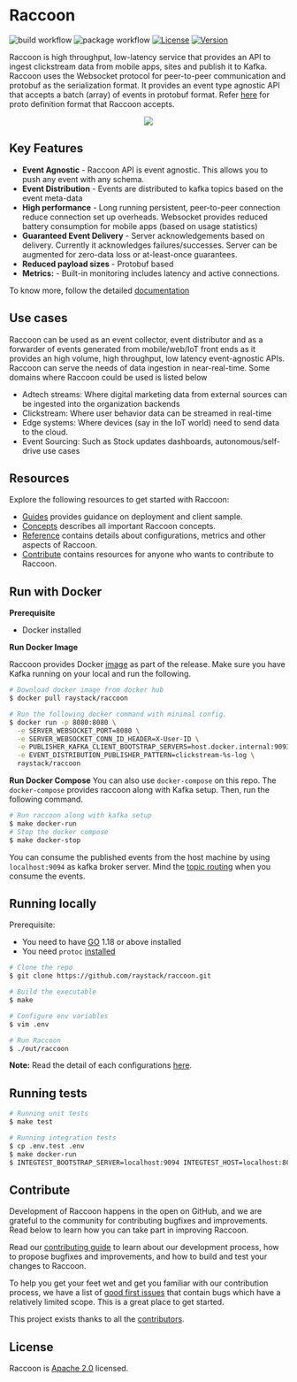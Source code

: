 # Raccoon

![build workflow](https://github.com/raystack/raccoon/actions/workflows/build.yaml/badge.svg)
![package workflow](https://github.com/raystack/raccoon/actions/workflows/package.yaml/badge.svg)
[![License](https://img.shields.io/badge/License-Apache%202.0-blue.svg?logo=apache)](LICENSE)
[![Version](https://img.shields.io/github/v/release/raystack/raccoon?logo=semantic-release)](Version)

Raccoon is high throughput, low-latency service that provides an API to ingest clickstream data from mobile apps, sites and publish it to Kafka. Raccoon uses the Websocket protocol for peer-to-peer communication and protobuf as the serialization format. It provides an event type agnostic API that accepts a batch (array) of events in protobuf format. Refer [here](https://github.com/raystack/proton/tree/main/raystack/raccoon) for proto definition format that Raccoon accepts.

<p align="center"><img src="./docs/static/assets/overview.svg" /></p>

## Key Features

- **Event Agnostic** - Raccoon API is event agnostic. This allows you to push any event with any schema.
- **Event Distribution** - Events are distributed to kafka topics based on the event meta-data
- **High performance** - Long running persistent, peer-to-peer connection reduce connection set up overheads. Websocket provides reduced battery consumption for mobile apps (based on usage statistics)
- **Guaranteed Event Delivery** - Server acknowledgements based on delivery. Currently it acknowledges failures/successes. Server can be augmented for zero-data loss or at-least-once guarantees.
- **Reduced payload sizes** - Protobuf based
- **Metrics:** - Built-in monitoring includes latency and active connections.

To know more, follow the detailed [documentation](https://raystack.github.io/raccoon/)

## Use cases

Raccoon can be used as an event collector, event distributor and as a forwarder of events generated from mobile/web/IoT front ends as it provides an high volume, high throughput, low latency event-agnostic APIs. Raccoon can serve the needs of data ingestion in near-real-time. Some domains where Raccoon could be used is listed below

- Adtech streams: Where digital marketing data from external sources can be ingested into the organization backends
- Clickstream: Where user behavior data can be streamed in real-time
- Edge systems: Where devices (say in the IoT world) need to send data to the cloud.
- Event Sourcing: Such as Stock updates dashboards, autonomous/self-drive use cases

## Resources

Explore the following resources to get started with Raccoon:

- [Guides](https://raystack.github.io/raccoon/guides/overview) provides guidance on deployment and client sample.
- [Concepts](https://raystack.github.io/raccoon/concepts/architecture) describes all important Raccoon concepts.
- [Reference](https://raystack.github.io/raccoon//reference/configurations) contains details about configurations, metrics and other aspects of Raccoon.
- [Contribute](https://raystack.github.io/raccoon/contribute/contribution) contains resources for anyone who wants to contribute to Raccoon.

## Run with Docker

**Prerequisite**

- Docker installed

**Run Docker Image**

Raccoon provides Docker [image](https://hub.docker.com/r/raystack/raccoon) as part of the release. Make sure you have Kafka running on your local and run the following.

```sh
# Download docker image from docker hub
$ docker pull raystack/raccoon

# Run the following docker command with minimal config.
$ docker run -p 8080:8080 \
  -e SERVER_WEBSOCKET_PORT=8080 \
  -e SERVER_WEBSOCKET_CONN_ID_HEADER=X-User-ID \
  -e PUBLISHER_KAFKA_CLIENT_BOOTSTRAP_SERVERS=host.docker.internal:9093 \
  -e EVENT_DISTRIBUTION_PUBLISHER_PATTERN=clickstream-%s-log \
  raystack/raccoon
```

**Run Docker Compose**
You can also use `docker-compose` on this repo. The `docker-compose` provides raccoon along with Kafka setup. Then, run the following command.

```sh
# Run raccoon along with kafka setup
$ make docker-run
# Stop the docker compose
$ make docker-stop
```

You can consume the published events from the host machine by using `localhost:9094` as kafka broker server. Mind the [topic routing](https://raystack.github.io/raccoon/concepts/architecture#event-distribution) when you consume the events.

## Running locally

Prerequisite:

- You need to have [GO](https://golang.org/) 1.18 or above installed
- You need `protoc` [installed](https://github.com/protocolbuffers/protobuf#protocol-compiler-installation)

```sh
# Clone the repo
$ git clone https://github.com/raystack/raccoon.git

# Build the executable
$ make

# Configure env variables
$ vim .env

# Run Raccoon
$ ./out/raccoon
```

**Note:** Read the detail of each configurations [here](https://raystack.github.io/raccoon/reference/configuration).

## Running tests

```sh
# Running unit tests
$ make test

# Running integration tests
$ cp .env.test .env
$ make docker-run
$ INTEGTEST_BOOTSTRAP_SERVER=localhost:9094 INTEGTEST_HOST=localhost:8080 INTEGTEST_TOPIC_FORMAT="clickstream-%s-log" GRPC_SERVER_ADDR="localhost:8081" go test ./integration -v
```

## Contribute

Development of Raccoon happens in the open on GitHub, and we are grateful to the community for contributing bugfixes and improvements. Read below to learn how you can take part in improving Raccoon.

Read our [contributing guide](https://raystack.github.io/raccoon/contribute/contribution) to learn about our development process, how to propose bugfixes and improvements, and how to build and test your changes to Raccoon.

To help you get your feet wet and get you familiar with our contribution process, we have a list of [good first issues](https://github.com/raystack/raccoon/labels/good%20first%20issue) that contain bugs which have a relatively limited scope. This is a great place to get started.

This project exists thanks to all the [contributors](https://github.com/raystack/raccoon/graphs/contributors).

## License

Raccoon is [Apache 2.0](LICENSE) licensed.
